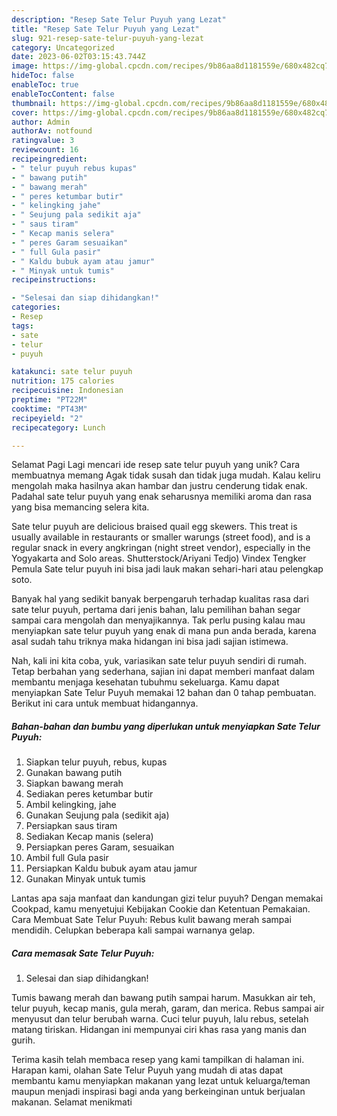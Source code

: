 ```yaml
---
description: "Resep Sate Telur Puyuh yang Lezat"
title: "Resep Sate Telur Puyuh yang Lezat"
slug: 921-resep-sate-telur-puyuh-yang-lezat
category: Uncategorized
date: 2023-06-02T03:15:43.744Z
image: https://img-global.cpcdn.com/recipes/9b86aa8d1181559e/680x482cq70/sate-telur-puyuh-foto-resep-utama.jpg
hideToc: false
enableToc: true
enableTocContent: false
thumbnail: https://img-global.cpcdn.com/recipes/9b86aa8d1181559e/680x482cq70/sate-telur-puyuh-foto-resep-utama.jpg
cover: https://img-global.cpcdn.com/recipes/9b86aa8d1181559e/680x482cq70/sate-telur-puyuh-foto-resep-utama.jpg
author: Admin
authorAv: notfound
ratingvalue: 3
reviewcount: 16
recipeingredient:
- " telur puyuh rebus kupas"
- " bawang putih"
- " bawang merah"
- " peres ketumbar butir"
- " kelingking jahe"
- " Seujung pala sedikit aja"
- " saus tiram"
- " Kecap manis selera"
- " peres Garam sesuaikan"
- " full Gula pasir"
- " Kaldu bubuk ayam atau jamur"
- " Minyak untuk tumis"
recipeinstructions:

- "Selesai dan siap dihidangkan!"
categories:
- Resep
tags:
- sate
- telur
- puyuh

katakunci: sate telur puyuh 
nutrition: 175 calories
recipecuisine: Indonesian
preptime: "PT22M"
cooktime: "PT43M"
recipeyield: "2"
recipecategory: Lunch

---
```



Selamat Pagi Lagi mencari ide resep sate telur puyuh yang unik? Cara membuatnya memang Agak tidak susah dan tidak juga mudah. Kalau keliru mengolah maka hasilnya akan hambar dan justru cenderung tidak enak. Padahal sate telur puyuh yang enak seharusnya memiliki aroma dan rasa yang bisa memancing selera kita.


Sate telur puyuh are delicious braised quail egg skewers. This treat is usually available in restaurants or smaller warungs (street food), and is a regular snack in every angkringan (night street vendor), especially in the Yogyakarta and Solo areas. Shutterstock/Ariyani Tedjo) Vindex Tengker Pemula Sate telur puyuh ini bisa jadi lauk makan sehari-hari atau pelengkap soto.

Banyak hal yang sedikit banyak berpengaruh terhadap kualitas rasa dari sate telur puyuh, pertama dari jenis bahan, lalu pemilihan bahan segar sampai cara mengolah dan menyajikannya. Tak perlu pusing kalau mau menyiapkan sate telur puyuh yang enak di mana pun anda berada, karena asal sudah tahu triknya maka hidangan ini bisa jadi sajian istimewa.


Nah, kali ini kita coba, yuk, variasikan sate telur puyuh sendiri di rumah. Tetap berbahan yang sederhana, sajian ini dapat memberi manfaat dalam membantu menjaga kesehatan tubuhmu sekeluarga. Kamu dapat menyiapkan Sate Telur Puyuh memakai 12 bahan dan 0 tahap pembuatan. Berikut ini cara untuk membuat hidangannya.

<!--inarticleads1-->

##### Bahan-bahan dan bumbu yang diperlukan untuk menyiapkan Sate Telur Puyuh:

1. Siapkan  telur puyuh, rebus, kupas
1. Gunakan  bawang putih
1. Siapkan  bawang merah
1. Sediakan  peres ketumbar butir
1. Ambil  kelingking, jahe
1. Gunakan  Seujung pala (sedikit aja)
1. Persiapkan  saus tiram
1. Sediakan  Kecap manis (selera)
1. Persiapkan  peres Garam, sesuaikan
1. Ambil  full Gula pasir
1. Persiapkan  Kaldu bubuk ayam atau jamur
1. Gunakan  Minyak untuk tumis


Lantas apa saja manfaat dan kandungan gizi telur puyuh? Dengan memakai Cookpad, kamu menyetujui Kebijakan Cookie dan Ketentuan Pemakaian. Cara Membuat Sate Telur Puyuh: Rebus kulit bawang merah sampai mendidih. Celupkan beberapa kali sampai warnanya gelap. 

<!--inarticleads2-->

##### Cara memasak Sate Telur Puyuh:


1. Selesai dan siap dihidangkan!

Tumis bawang merah dan bawang putih sampai harum. Masukkan air teh, telur puyuh, kecap manis, gula merah, garam, dan merica. Rebus sampai air menyusut dan telur berubah warna. Cuci telur puyuh, lalu rebus, setelah matang tiriskan. Hidangan ini mempunyai ciri khas rasa yang manis dan gurih. 

Terima kasih telah membaca resep yang kami tampilkan di halaman ini. Harapan kami, olahan Sate Telur Puyuh yang mudah di atas dapat membantu kamu menyiapkan makanan yang lezat untuk keluarga/teman maupun menjadi inspirasi bagi anda yang berkeinginan untuk berjualan makanan. Selamat menikmati
